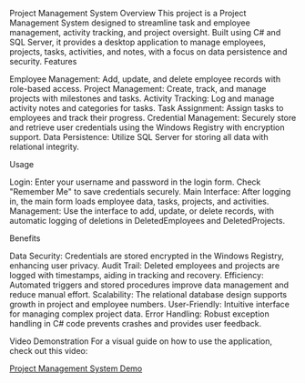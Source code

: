 Project Management System
Overview
This project is a Project Management System designed to streamline task and employee management, activity tracking, and project oversight. Built using C# and SQL Server, it provides a desktop application to manage employees, projects, tasks, activities, and notes, with a focus on data persistence and security.
Features

Employee Management: Add, update, and delete employee records with role-based access.
Project Management: Create, track, and manage projects with milestones and tasks.
Activity Tracking: Log and manage activity notes and categories for tasks.
Task Assignment: Assign tasks to employees and track their progress.
Credential Management: Securely store and retrieve user credentials using the Windows Registry with encryption support.
Data Persistence: Utilize SQL Server for storing all data with relational integrity.

Usage

Login: Enter your username and password in the login form. Check "Remember Me" to save credentials securely.
Main Interface: After logging in, the main form loads employee data, tasks, projects, and activities.
Management: Use the interface to add, update, or delete records, with automatic logging of deletions in DeletedEmployees and DeletedProjects.

Benefits

Data Security: Credentials are stored encrypted in the Windows Registry, enhancing user privacy.
Audit Trail: Deleted employees and projects are logged with timestamps, aiding in tracking and recovery.
Efficiency: Automated triggers and stored procedures improve data management and reduce manual effort.
Scalability: The relational database design supports growth in project and employee numbers.
User-Friendly: Intuitive interface for managing complex project data.
Error Handling: Robust exception handling in C# code prevents crashes and provides user feedback.

Video Demonstration
For a visual guide on how to use the application, check out this video:

[Project Management System Demo](https://drive.google.com/file/d/1GCPN9MJEpSkMbJK7rQCW5ayeu-yQzvQ7/view?usp=sharing)

